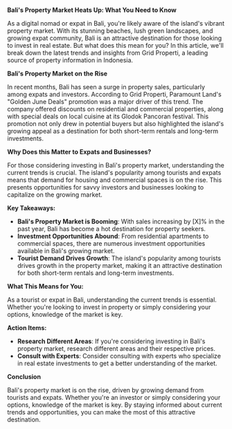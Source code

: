 **Bali's Property Market Heats Up: What You Need to Know**

As a digital nomad or expat in Bali, you're likely aware of the island's vibrant property market. With its stunning beaches, lush green landscapes, and growing expat community, Bali is an attractive destination for those looking to invest in real estate. But what does this mean for you? In this article, we'll break down the latest trends and insights from Grid Properti, a leading source of property information in Indonesia.

**Bali's Property Market on the Rise**

In recent months, Bali has seen a surge in property sales, particularly among expats and investors. According to Grid Properti, Paramount Land's "Golden June Deals" promotion was a major driver of this trend. The company offered discounts on residential and commercial properties, along with special deals on local cuisine at its Glodok Pancoran festival. This promotion not only drew in potential buyers but also highlighted the island's growing appeal as a destination for both short-term rentals and long-term investments.

**Why Does this Matter to Expats and Businesses?**

For those considering investing in Bali's property market, understanding the current trends is crucial. The island's popularity among tourists and expats means that demand for housing and commercial spaces is on the rise. This presents opportunities for savvy investors and businesses looking to capitalize on the growing market.

**Key Takeaways:**

*   **Bali's Property Market is Booming**: With sales increasing by [X]% in the past year, Bali has become a hot destination for property seekers.
*   **Investment Opportunities Abound**: From residential apartments to commercial spaces, there are numerous investment opportunities available in Bali's growing market.
*   **Tourist Demand Drives Growth**: The island's popularity among tourists drives growth in the property market, making it an attractive destination for both short-term rentals and long-term investments.

**What This Means for You:**

As a tourist or expat in Bali, understanding the current trends is essential. Whether you're looking to invest in property or simply considering your options, knowledge of the market is key.

**Action Items:**

*   **Research Different Areas**: If you're considering investing in Bali's property market, research different areas and their respective prices.
*   **Consult with Experts**: Consider consulting with experts who specialize in real estate investments to get a better understanding of the market.

**Conclusion**

Bali's property market is on the rise, driven by growing demand from tourists and expats. Whether you're an investor or simply considering your options, knowledge of the market is key. By staying informed about current trends and opportunities, you can make the most of this attractive destination.